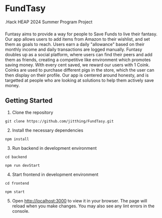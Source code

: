 # FundTasy
.Hack HEAP 2024 Summer Program Project

###
Funtasy aims to provide a way for people to Save Funds to live their fantasy.
Our app allows users to add items from Amazon to their wishlist, and set them as goals to reach.
Users earn a daily "allowance" based on their monthly income and daily transactions are logged manually.
Funtasy doubles up as a social platform, where users can find their peers and add them as friends, creating a competitive like environment which promotes saving money.
With every cent saved, we reward our users with 1 Coink. Coinks are used to purchase different pigs in the store, which the user can then display on their profile.
Our app is centered around honesty, and is targetted at people who are looking at solutions to help them actively save money.
###

## Getting Started

1. Clone the repository

```
git clone https://github.com/jitthing/FundTasy.git
```

2. Install the necessary dependencies

```
npm install
```

3. Run backend in development environment

```
cd backend
```
```
npm run devStart
```

4. Start frontend in development environment

```
cd frontend
```
```
npm start
```

5. Open [http://localhost:3000](http://localhost:3000) to view it in your browser. The page will reload when you make changes.
You may also see any lint errors in the console.
